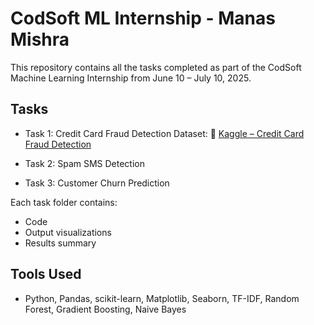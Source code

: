 # CodSoft ML Internship - Manas Mishra

This repository contains all the tasks completed as part of the CodSoft Machine Learning Internship from June 10 – July 10, 2025.

## Tasks
- Task 1: Credit Card Fraud Detection
  Dataset:
🔗 [Kaggle – Credit Card Fraud Detection](https://www.kaggle.com/datasets/kartik2112/fraud-detection)

- Task 2: Spam SMS Detection
- Task 3: Customer Churn Prediction

Each task folder contains:
- Code
- Output visualizations
- Results summary

## Tools Used
- Python, Pandas, scikit-learn, Matplotlib, Seaborn, TF-IDF, Random Forest, Gradient Boosting, Naive Bayes

